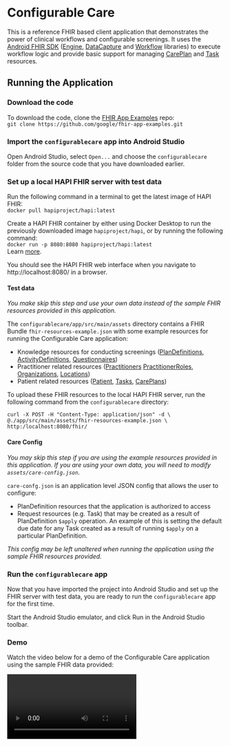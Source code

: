 # Configurable Care

This is a reference FHIR based client application that demonstrates the power of clinical workflows and configurable screenings. It uses the [Android FHIR SDK](https://github.com/google/android-fhir) ([Engine](https://github.com/google/android-fhir/wiki/FHIR-Engine-Library), [DataCapture](https://github.com/google/android-fhir/wiki/Structured-Data-Capture-Library) and [Workflow](https://github.com/google/android-fhir/wiki/Workflow-Library) libraries) to execute workflow logic and provide basic support for managing [CarePlan](https://www.hl7.org/fhir/careplan.html) and [Task](https://www.hl7.org/fhir/task.html) resources.


## Running the Application
### Download the code
To download the code, clone the [FHIR App Examples](https://github.com/google/fhir-app-examples) repo: \
`git clone https://github.com/google/fhir-app-examples.git`

### Import the `configurablecare` app into Android Studio

Open Android Studio, select `Open...` and choose the `configurablecare` folder from the source code that you have downloaded earlier.

### Set up a local HAPI FHIR server with test data
Run the following command in a terminal to get the latest image of HAPI FHIR: \
`docker pull hapiproject/hapi:latest`

Create a HAPI FHIR container by either using Docker Desktop to run the previously downloaded image `hapiproject/hapi`, or by running the following command: \
`docker run -p 8080:8080 hapiproject/hapi:latest` \
Learn [more](https://github.com/hapifhir/hapi-fhir-jpaserver-starter#running-via-docker-hub).

You should see the HAPI FHIR web interface when you navigate to http://localhost:8080/ in a browser.

#### Test data
*You make skip this step and use your own data instead of the sample FHIR resources provided in this application.*

The `configurablecare/app/src/main/assets` directory contains a FHIR Bundle `fhir-resources-example.json` with some example resources for running the Configurable Care application:
- Knowledge resources for conducting screenings ([PlanDefinitions](https://www.hl7.org/fhir/plandefinition.html), [ActivityDefinitions](https://www.hl7.org/fhir/activitydefinition.html), [Questionnaires](https://www.hl7.org/fhir/questionnaire.html))
- Practitioner related resources ([Practitioners](https://www.hl7.org/fhir/practitioner.html) [PractitionerRoles](https://www.hl7.org/fhir/practitionerrole.html), [Organizations](https://www.hl7.org/fhir/organization.html), [Locations](https://www.hl7.org/fhir/location.html))
- Patient related resources ([Patient](https://www.hl7.org/fhir/patient.html), [Tasks](https://www.hl7.org/fhir/task.html), [CarePlans](https://www.hl7.org/fhir/careplan.html))

To upload these FHIR resources to the local HAPI FHIR server, run the following command from the `configurablecare` directory:

```
curl -X POST -H "Content-Type: application/json" -d \
@./app/src/main/assets/fhir-resources-example.json \
http:/localhost:8080/fhir/
```

#### Care Config
*You may skip this step if you are using the example resources provided in this application. If you are using your own data, you will need to modify `assets/care-config.json`.*

`care-confg.json` is an application level JSON config that allows the user to configure:
- PlanDefinition resources that the application is authorized to access
- Request resources (e.g. Task) that may be created as a result of PlanDefinition `$apply` operation. An example of this is setting the default due date for any Task created as a result of running `$apply` on a particular PlanDefinition.

*This config may be left unaltered when running the application using the sample FHIR resources provided.*

### Run the `configurablecare` app
Now that you have imported the project into Android Studio and set up the FHIR server with test data, you are ready to run the `configurablecare` app for the first time.

Start the Android Studio emulator, and click Run in the Android Studio toolbar.

### Demo
Watch the video below for a demo of the Configurable Care application using the sample FHIR data provided:

<video src="demo/configurable-care.mp4" controls="controls" style="max-width: 730px;">
</video>
